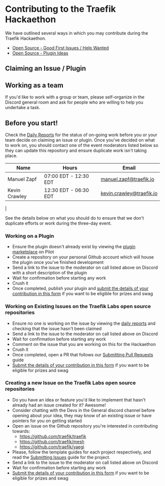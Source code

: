 # Contributing to the Traefik Hackaethon

We have outlined several ways in which you may contribute during the Traefik Hackaethon.

- [Open Source - Good First Issues / Help Wanted](/ISSUES.md)
- [Open Source - Plugin Ideas](/PLUGINS.md)

Claiming an Issue / Plugin
---

## Working as a team

If you'd like to work with a group or team, please self-organize in the Discord general room and ask for people who are willing to help you undertake a task.

## Before you start!

Check the [Daily Reports](/daily/README.md) for the status of on-going work before you or your team decide on claiming an issue or plugin. Once you've decided on what to work on, you should contact one of the event moderators listed below so they can update this repository and ensure duplicate work isn't taking place.

| Name          | Hours                 | Email                    |
|---------------|-----------------------|--------------------------|
| Manuel Zapf   | 07:00 EDT - 12:30 EDT | manuel.zapf@traefik.io
| Kevin Crawley | 12:30 EDT - 06:30 EDT | kevin.crawley@traefik.io
|

See the details below on what you should do to ensure that we don't duplicate efforts or work during the three-day event.

### Working on a Plugin

- Ensure the plugin doesn't already exist by viewing the [plugin marketplace](https://pilot.traefik.io/plugins) on Pilot
- Create a repository on your personal Github account which will house the plugin once you've finished development
- Send a link to the issue to the moderator on call listed above on Discord with a short description of the plugin
- Wait for confirmation before starting any work
- Crush it
- Once completed, publish your plugin and [submit the details of your contribution in this form](https://forms.gle/DwGto9niCuxi84qM9) if you want to be eligible for prizes and swag

### Working on Existing Issues on the Traefik Labs open source repositories

- Ensure no one is working on the issue by viewing the [daily reports](/daily/README.md) and checking that the issue hasn't been claimed
- Send a link to the issue to the moderator on call listed above on Discord
- Wait for confirmation before starting any work
- Comment on the issue that you are working on this for the Hackaethon
- Crush it
- Once completed, open a PR that follows our [Submitting Pull Requests](https://doc.traefik.io/traefik/contributing/submitting-pull-requests/) guide
- [Submit the details of your contribution in this form](https://forms.gle/DwGto9niCuxi84qM9) if you want to be eligible for prizes and swag

### Creating a new Issue on the Traefik Labs open source repositories

- Do you have an idea or feature you'd like to implement that hasn't already had an issue created for it? Awesome!
- Consider chatting with the Devs in the General discord channel before opening about your idea, they may know of an existing issue or have pointers for you on getting started
- Open an issue on the Github repository you're interested in contributing towards:
  - https://github.com/traefik/traefik
  - https://github.com/traefik/mesh
  - https://github.com/traefik/yaegi
- Please, follow the template guides for each project respectively, and read the [Submitting Issues](https://doc.traefik.io/traefik/contributing/submitting-issues/) guide for the project.
- Send a link to the issue to the moderator on call listed above on Discord
- Wait for confirmation before starting any work 
- [Submit the details of your contribution in this form](https://forms.gle/DwGto9niCuxi84qM9) if you want to be eligible for prizes and swag